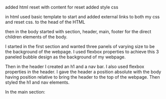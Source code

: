 added html
reset with content for reset
added style css

in html used basic template to start and added external links to both my css and reset css. to the head of the HTML

then in the body started with section, header, main, footer for the direct children elements of the body. 

I started in the first section and wanted three panels of varying size to be the background of the webpage. I used flexbox properties to achieve this 3 paneled bubble design as the background of my webpage. 

Then in the header I created an h1 and a nav bar. I also used flexbox properties in the header. I gave the header a position absolute with the body having position relative to bring the header to the top of the webpage. Then styled the h1 and nav elements.

In the main section: 
